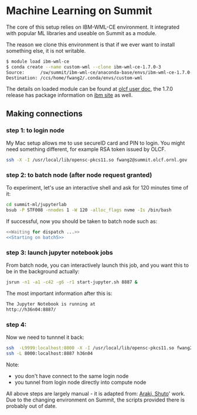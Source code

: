 # Machine Learning on Summit

The core of this setup relies on IBM-WML-CE environment.
It integrated with popular ML libraries and useable on Summit as a module.

The reason we clone this environment is that if we ever want to install something else, it is not writable.

```sh
$ module load ibm-wml-ce
$ conda create --name custom-wml --clone ibm-wml-ce-1.7.0-3
Source:      /sw/summit/ibm-wml-ce/anaconda-base/envs/ibm-wml-ce-1.7.0-3
Destination: /ccs/home/fwang2/.conda/envs/custom-wml
```

The details on loaded module can be found at [olcf user doc](https://docs.olcf.ornl.gov/software/analytics/ibm-wml-ce.html), the 1.7.0 release has package information on [ibm site](https://www.ibm.com/support/knowledgecenter/SS5SF7_1.7.0/navigation/wmlce_software_pkgs.html) as well.

## Making connections

### step 1: to login node

My Mac setup allows me to use secureID card and PIN to login. You might need something different, for example RSA token issued by OLCF.

```sh
ssh -X -I /usr/local/lib/opensc-pkcs11.so fwang2@summit.olcf.ornl.gov
```

### step 2: to batch node (after node request granted)

To experiment, let's use an interactive shell and ask for 120 minutes time of it:

```sh
cd summit-ml/jupyterlab
bsub -P STF008 -nnodes 1 -W 120 -alloc_flags nvme -Is /bin/bash
```

If successful, now you should be taken to batch node such as:

```sh
<<Waiting for dispatch ...>>
<<Starting on batch5>>
```

### step 3: launch jupyter notebook jobs

From batch node, you can interactively launch this job, and you want this to be in the background actually:

```sh
jsrun -n1 -a1 -c42 -g6 -r1 start-jupyter.sh 8887 &
```

The most important information after this is:

```sh
The Jupyter Notebook is running at
http://h36n04:8887/
```

### step 4:

Now we need to tunnnel it back:

```sh
ssh  -L9999:localhost:8000 -X -I /usr/local/lib/opensc-pkcs11.so fwang2@summit.olcf.ornl.gov
ssh -L 8000:localhost:8887 h36n04
```

Note:

* you don't have connect to the same login node
* you tunnel from login node directly into compute node

All above steps are largely manual - it is adapted from: [Araki, Shuto](https://code.ornl.gov/25a/distributed_deep_learning_on_summit)' work.  Due to the changing environment on Summit, the scripts provided there is probably out of date.






